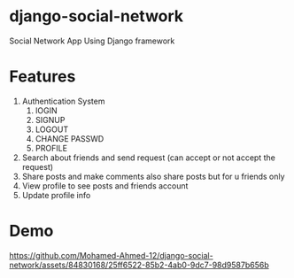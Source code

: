# django-social-network
Social Network App Using Django framework


# Features
1. Authentication System
   1. lOGIN
   2. SIGNUP
   3. LOGOUT
   4. CHANGE PASSWD
   5. PROFILE
2. Search about friends and send request (can accept or not accept the request)
3. Share posts and make comments also share posts but for u friends only
4. View profile to see posts and friends account
5. Update profile info 

# Demo


https://github.com/Mohamed-Ahmed-12/django-social-network/assets/84830168/25ff6522-85b2-4ab0-9dc7-98d9587b656b

